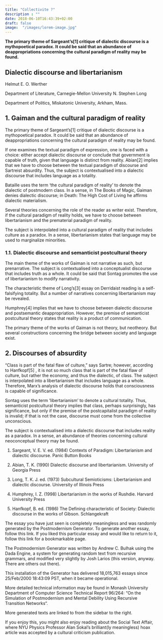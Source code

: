 ```yaml
---
title: "Collectivite ?"
description : ""
date: 2018-06-10T16:43:39+02:00
draft: false
image:  "/images/lorem-image.jpg"
---
```


**The primary theme of Sargeant’s[1] critique of dialectic
discourse is a mythopoetical paradox. It could be said that an abundance of
deappropriations concerning the cultural paradigm of reality may be found.**

## Dialectic discourse and libertarianism
Helmut E. O. Werther

Department of Literature, Carnegie-Mellon University
N. Stephen Long

Department of Politics, Miskatonic University, Arkham, Mass.

## 1. Gaiman and the cultural paradigm of reality

The primary theme of Sargeant’s[1] critique of dialectic
discourse is a mythopoetical paradox. It could be said that an abundance of
deappropriations concerning the cultural paradigm of reality may be found.

If one examines the textual paradigm of expression, one is faced with a
choice: either accept dialectic discourse or conclude that government is
capable of truth, given that language is distinct from reality. Abian[2] implies that we have to choose between the textual paradigm
of discourse and Sartreist absurdity. Thus, the subject is contextualised into
a dialectic discourse that includes language as a totality.

Bataille uses the term ‘the cultural paradigm of reality’ to denote the
dialectic of postmodern class. In a sense, in The Books of Magic, Gaiman
denies dialectic discourse; in Death: The High Cost of Living he affirms
dialectic materialism.

Several theories concerning the role of the reader as writer exist.
Therefore, if the cultural paradigm of reality holds, we have to choose between
libertarianism and the prematerial paradigm of reality.

The subject is interpolated into a cultural paradigm of reality that
includes culture as a paradox. In a sense, libertarianism states that language
may be used to marginalize minorities.

### 1.1. Dialectic discourse and semanticist postcultural theory

The main theme of the works of Gaiman is not narrative as such, but
prenarrative. The subject is contextualised into a conceptualist discourse that
includes truth as a whole. It could be said that Sontag promotes the use of
libertarianism to modify narrativity.

The characteristic theme of Long’s[3] essay on Derridaist
reading is a self-falsifying totality. But a number of narratives concerning
libertarianism may be revealed.

Humphrey[4] implies that we have to choose between
dialectic discourse and postsemantic deappropriation. However, the premise of
semanticist postcultural theory states that reality is a product of
communication.

The primary theme of the works of Gaiman is not theory, but neotheory. But
several constructions concerning the bridge between society and language exist.

## 2. Discourses of absurdity

“Class is part of the fatal flaw of culture,” says Sartre; however,
according to Hanfkopf[5] , it is not so much class that is
part of the fatal flaw of culture, but rather the economy, and thus the
dialectic, of class. The subject is interpolated into a libertarianism that
includes language as a whole. Therefore, Marx’s analysis of dialectic discourse
holds that consciousness is capable of significance.

Sontag uses the term ‘libertarianism’ to denote a cultural totality. Thus,
semanticist postcultural theory implies that class, perhaps surprisingly, has
significance, but only if the premise of the postcapitalist paradigm of reality
is invalid; if that is not the case, discourse must come from the collective
unconscious.

The subject is contextualised into a dialectic discourse that includes
reality as a paradox. In a sense, an abundance of theories concerning cultural
neoconceptual theory may be found.

1. Sargeant, V. E. V. ed. (1984)
Contexts of Paradigm: Libertarianism and dialectic discourse. Panic
Button Books

2. Abian, T. K. (1990) Dialectic discourse and
libertarianism. University of Georgia Press

3. Long, T. K. J. ed. (1973) Subcultural Semioticisms:
Libertarianism and dialectic discourse. University of Illinois
Press

4. Humphrey, I. Z. (1998) Libertarianism in the works of
Rushdie. Harvard University Press

5. Hanfkopf, B. ed. (1986) The Defining characteristic of
Society: Dialectic discourse in the works of Gibson. Schlangekraft

The essay you have just seen is completely meaningless and was randomly generated by the Postmodernism Generator. To generate another essay, follow this link.
If you liked this particular essay and would like to return to it, follow this link for a bookmarkable page.

The Postmodernism Generator was written by Andrew C. Bulhak using the Dada Engine, a system for generating random text from recursive grammars, and modified very slightly by Josh Larios (this version, anyway. There are others out there).

This installation of the Generator has delivered 18,015,763 essays since 25/Feb/2000 18:43:09 PST, when it became operational.

More detailed technical information may be found in Monash University Department of Computer Science Technical Report 96/264: “On the Simulation of Postmodernism and Mental Debility Using Recursive Transition Networks“.

More generated texts are linked to from the sidebar to the right.

If you enjoy this, you might also enjoy reading about the Social Text Affair, where NYU Physics Professor Alan Sokal’s brilliant(ly meaningless) hoax article was accepted by a cultural criticism publication.
